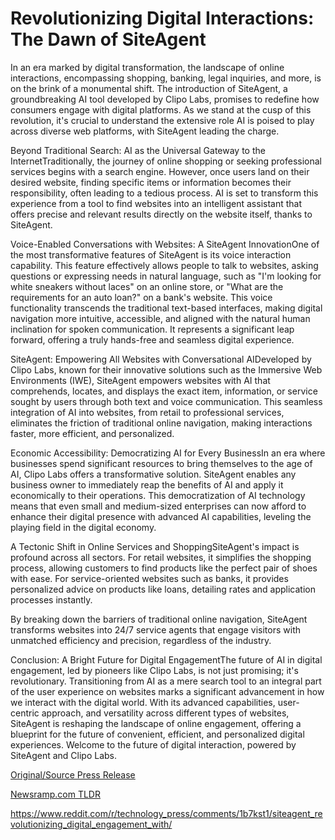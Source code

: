 # Revolutionizing Digital Interactions: The Dawn of SiteAgent

In an era marked by digital transformation, the landscape of online interactions, encompassing shopping, banking, legal inquiries, and more, is on the brink of a monumental shift. The introduction of SiteAgent, a groundbreaking AI tool developed by Clipo Labs, promises to redefine how consumers engage with digital platforms. As we stand at the cusp of this revolution, it's crucial to understand the extensive role AI is poised to play across diverse web platforms, with SiteAgent leading the charge.

Beyond Traditional Search: AI as the Universal Gateway to the InternetTraditionally, the journey of online shopping or seeking professional services begins with a search engine. However, once users land on their desired website, finding specific items or information becomes their responsibility, often leading to a tedious process. AI is set to transform this experience from a tool to find websites into an intelligent assistant that offers precise and relevant results directly on the website itself, thanks to SiteAgent.

Voice-Enabled Conversations with Websites: A SiteAgent InnovationOne of the most transformative features of SiteAgent is its voice interaction capability. This feature effectively allows people to talk to websites, asking questions or expressing needs in natural language, such as "I'm looking for white sneakers without laces" on an online store, or "What are the requirements for an auto loan?" on a bank's website. This voice functionality transcends the traditional text-based interfaces, making digital navigation more intuitive, accessible, and aligned with the natural human inclination for spoken communication. It represents a significant leap forward, offering a truly hands-free and seamless digital experience.

SiteAgent: Empowering All Websites with Conversational AIDeveloped by Clipo Labs, known for their innovative solutions such as the Immersive Web Environments (IWE), SiteAgent empowers websites with AI that comprehends, locates, and displays the exact item, information, or service sought by users through both text and voice communication. This seamless integration of AI into websites, from retail to professional services, eliminates the friction of traditional online navigation, making interactions faster, more efficient, and personalized.

Economic Accessibility: Democratizing AI for Every BusinessIn an era where businesses spend significant resources to bring themselves to the age of AI, Clipo Labs offers a transformative solution. SiteAgent enables any business owner to immediately reap the benefits of AI and apply it economically to their operations. This democratization of AI technology means that even small and medium-sized enterprises can now afford to enhance their digital presence with advanced AI capabilities, leveling the playing field in the digital economy.

A Tectonic Shift in Online Services and ShoppingSiteAgent's impact is profound across all sectors. For retail websites, it simplifies the shopping process, allowing customers to find products like the perfect pair of shoes with ease. For service-oriented websites such as banks, it provides personalized advice on products like loans, detailing rates and application processes instantly.

By breaking down the barriers of traditional online navigation, SiteAgent transforms websites into 24/7 service agents that engage visitors with unmatched efficiency and precision, regardless of the industry.

Conclusion: A Bright Future for Digital EngagementThe future of AI in digital engagement, led by pioneers like Clipo Labs, is not just promising; it's revolutionary. Transitioning from AI as a mere search tool to an integral part of the user experience on websites marks a significant advancement in how we interact with the digital world. With its advanced capabilities, user-centric approach, and versatility across different types of websites, SiteAgent is reshaping the landscape of online engagement, offering a blueprint for the future of convenient, efficient, and personalized digital experiences. Welcome to the future of digital interaction, powered by SiteAgent and Clipo Labs. 

[Original/Source Press Release](https://blockchainwire.io/press-release/revolutionizing-digital-interactions-the-dawn-of-siteagent)
                    

[Newsramp.com TLDR](None) 

https://www.reddit.com/r/technology_press/comments/1b7kst1/siteagent_revolutionizing_digital_engagement_with/